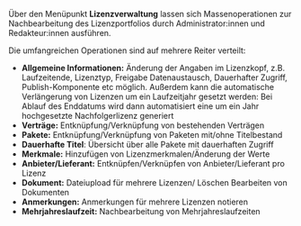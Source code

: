 Über den Menüpunkt **Lizenzverwaltung** lassen sich Massenoperationen zur Nachbearbeitung des Lizenzportfolios durch Administrator:innen und Redakteur:innen ausführen.

Die umfangreichen Operationen sind auf mehrere Reiter verteilt:

- **Allgemeine Informationen:** Änderung der Angaben im Lizenzkopf, z.B. Laufzeitende, Lizenztyp, Freigabe Datenaustausch, Dauerhafter Zugriff, Publish-Komponente etc möglich.
  Außerdem kann die automatische Verlängerung von Lizenzen um ein Laufzeitjahr gesetzt werden: Bei Ablauf des Enddatums wird dann automatisiert eine um ein Jahr hochgesetzte Nachfolgerlizenz generiert
- **Verträge:** Entknüpfung/Verknüpfung von bestehenden Verträgen
- **Pakete:** Entknüpfung/Verknüpfung von Paketen mit/ohne Titelbestand
- **Dauerhafte Titel**: Übersicht über alle Pakete mit dauerhaften Zugriff
- **Merkmale:** Hinzufügen von Lizenzmerkmalen/Änderung der Werte
- **Anbieter/Lieferant:** Entknüpfen/Verknüpfen von Anbieter/Lieferant pro Lizenz
- **Dokument:** Dateiupload für mehrere Lizenzen/ Löschen Bearbeiten von Dokumenten
- **Anmerkungen:** Anmerkungen für mehrere Lizenzen notieren
- **Mehrjahreslaufzeit:** Nachbearbeitung von Mehrjahreslaufzeiten
